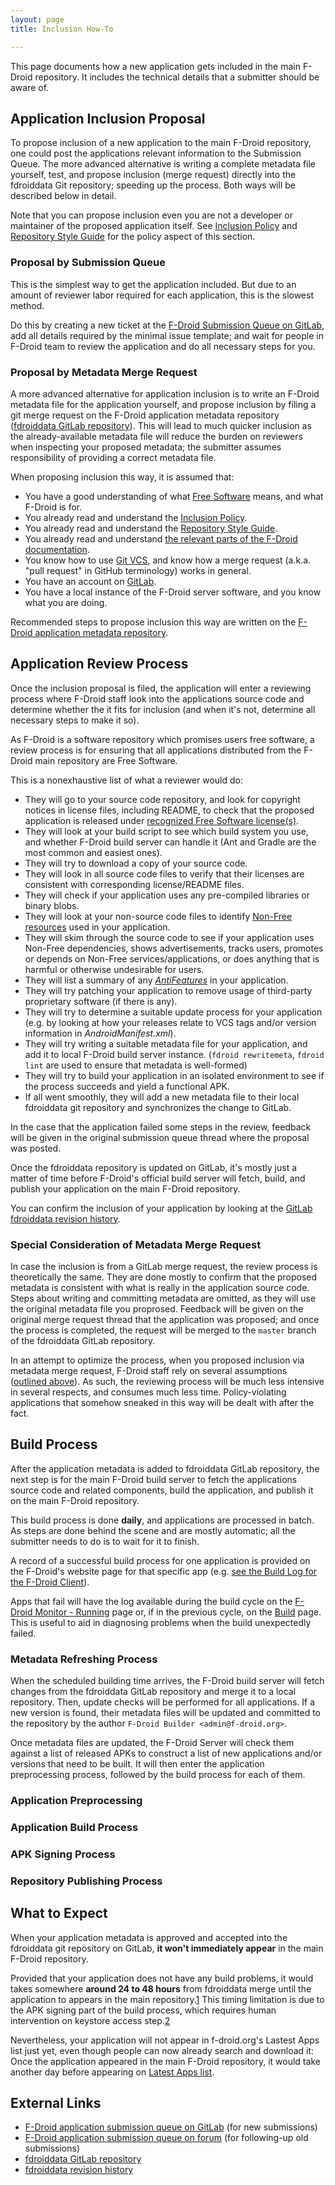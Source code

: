 ```yaml
---
layout: page
title: Inclusion How-To

---
```


This page documents how a new application gets included in the main
F-Droid repository. It includes the technical details that a submitter should be aware of.

## Application Inclusion Proposal

To propose inclusion of a new application to the main F-Droid repository,
one could post the applications relevant information to the Submission
Queue. The more advanced alternative is writing a complete metadata file
yourself, test, and propose inclusion (merge request) directly into
the fdroiddata Git repository; speeding up the process. Both ways will be
described below in detail.

Note that you can propose inclusion even you are not a developer or
maintainer of the proposed application itself. See [Inclusion
Policy](../Inclusion_Policy) and [Repository Style
Guide](../Repository_Style_Guide) for the policy aspect of this
section.

### Proposal by Submission Queue

This is the simplest way to get the application included. But due to an
amount of reviewer labor required for each application, this is the
slowest method.

Do this by creating a new ticket at the [F-Droid Submission Queue on
GitLab](https://gitlab.com/fdroid/rfp/issues), add all details required
by the minimal issue template; and wait for people in F-Droid team to review the
application and do all necessary steps for you.

### Proposal by Metadata Merge Request

A more advanced alternative for application inclusion is to
write an F-Droid metadata file for the application yourself, and propose
inclusion by filing a git merge request on the F-Droid application metadata
repository ([fdroiddata GitLab
repository](https://gitlab.com/fdroid/fdroiddata/)). This will lead to
much quicker inclusion as the already-available metadata file will reduce
the burden on reviewers when inspecting your proposed metadata; the submitter
assumes responsibility of providing a correct metadata file.

When proposing inclusion this way, it is assumed that:

-   You have a good understanding of what [Free
    Software](https://www.gnu.org/philosophy/free-sw.html) means, and
    what F-Droid is for.
-   You already read and understand the [Inclusion
    Policy](../Inclusion_Policy).
-   You already read and understand the [Repository Style
    Guide](../Repository_Style_Guide).
-   You already read and understand
    [the relevant parts of the F-Droid documentation](../Build_Metadata_Reference).
-   You know how to use [Git VCS](https://git-scm.com/), and know how
    a merge request (a.k.a. "pull request" in
    GitHub terminology) works in general.
-   You have an account on [GitLab](https://gitlab.com/).
-   You have a local instance of the F-Droid server software, and you know
    what you are doing.

Recommended steps to propose inclusion this way are written on the [F-Droid
application metadata repository](https://gitlab.com/fdroid/fdroiddata/blob/master/CONTRIBUTING.md).

## Application Review Process

Once the inclusion proposal is filed, the application will enter a
reviewing process where F-Droid staff look into the applications source
code and determine whether the it fits for inclusion (and when it's
not, determine all necessary steps to make it so).

As F-Droid is a software repository which promises users free software,
a review process is for ensuring that all applications
distributed from the F-Droid main repository are Free Software.

This is a nonexhaustive list of what a reviewer would do:

-   They will go to your source code repository, and look for copyright
    notices in license files, including README, to check that the
    proposed application is released under [recognized Free
    Software license(s)](https://www.gnu.org/licenses/license-list.html).
-   They will look at your build script to see which build system you
    use, and whether F-Droid build server can handle it (Ant and Gradle
    are the most common and easiest ones).
-   They will try to download a copy of your source code.
-   They will look in all source code files to verify that their
    licenses are consistent with corresponding license/README files.
-   They will check if your application uses any pre-compiled libraries or
    binary blobs.
-   They will look at your non-source code files to identify [Non-Free
    resources](https://monitor.f-droid.org/anti-feature/NonFreeAssets) used in
    your application.
-   They will skim through the source code to see if your application
    uses Non-Free dependencies, shows advertisements, tracks users,
    promotes or depends on Non-Free services/applications, or does
    anything that is harmful or otherwise undesirable for users.
-   They will list a summary of any [_AntiFeatures_](https://monitor.f-droid.org/anti-features) in
    your application.
-   They will try patching your application to remove usage of
    third-party proprietary software (if there is any).
-   They will try to determine a suitable update process for your
    application (e.g. by looking at how your releases relate to VCS tags
    and/or version information
    in _AndroidManifest.xml_).
-   They will try writing a suitable metadata file for your application,
    and add it to local F-Droid build server instance.
    (`fdroid rewritemeta`, `fdroid
    lint` are used to ensure that metadata is well-formed)
-   They will try to build your application in an isolated environment to
    see if the process succeeds and yield a functional APK.
-   If all went smoothly, they will add a new metadata file to their
    local fdroiddata git repository and synchronizes the change
    to GitLab.

In the case that the application failed some steps in the review, feedback
will be given in the original submission queue thread where the proposal
was posted.

Once the fdroiddata repository is updated on GitLab, it's mostly just a
matter of time before F-Droid's official build server will fetch, build,
and publish your application on the main F-Droid repository.

You can confirm the inclusion of your application by looking at the [GitLab
fdroiddata revision
history](https://gitlab.com/fdroid/fdroiddata/commits/master).

### Special Consideration of Metadata Merge Request

In case the inclusion is from a GitLab merge request, the review process is
theoretically the same. They are done mostly to confirm that
the proposed metadata is consistent with what is really in the
application source code. Steps about writing and committing metadata
are omitted, as they will use the original metadata file you proprosed.
Feedback will be given on the original merge request thread that the
application was proposed; and once the process is completed, the request
will be merged to the `master` branch of the fdroiddata
GitLab repository.

In an attempt to optimize the process, when you proposed inclusion via
metadata merge request, F-Droid staff rely on several assumptions
([outlined above](#Proposal_by_Metadata_Merge_Request)). As such, the
reviewing process will be much less intensive in several respects, and
consumes much less time. Policy-violating applications that somehow
sneaked in this way will be dealt with after the fact.

## Build Process

After the application metadata is added to fdroiddata GitLab repository,
the next step is for the main F-Droid build server to fetch
the applications source code and related components, build the application,
and publish it on the main F-Droid repository.

This build process is done **daily**, and applications are processed
in batch. As steps are done behind the scene and are mostly automatic;
all the submitter needs to do is to wait for it to finish.

A record of a successful build process for one application is provided on the
F-Droid's website page for that specific app (e.g. [see the Build Log for the F-Droid
Client](https://f-droid.org/en/packages/org.fdroid.fdroid/#latest)).

Apps that fail will have the log available during the build cycle on the [F-Droid Monitor - Running](https://monitor.f-droid.org/builds/running) page or, if in the previous cycle, on the [Build](https://monitor.f-droid.org/builds/build) page.
This is useful to aid in diagnosing problems when the build unexpectedly failed.

### Metadata Refreshing Process

When the scheduled building time arrives, the F-Droid build server will
fetch changes from the fdroiddata GitLab repository and merge it to a local
repository. Then, update checks will be performed for all
applications. If a new version is found, their metadata files will be
updated and committed to the repository by the author `F-Droid
Builder <admin@f-droid.org>`.

Once metadata files are updated, the F-Droid Server will check them against a
list of released APKs to construct a list of new applications and/or
versions that need to be built. It will then enter the application
preprocessing process, followed by the build process for each of them.

### Application Preprocessing

### Application Build Process

### APK Signing Process

### Repository Publishing Process

## What to Expect

When your application metadata is approved and accepted into the fdroiddata
git repository on GitLab, **it won't immediately appear** in the main
F-Droid repository.

Provided that your application does not have any build problems, it would
takes somewhere **around 24 to 48 hours** from fdroiddata merge
until the application to appears in the main
repository.[1](https://f-droid.org/forums/topic/how-fast-the-main-f-droid-repository-updates/)
This timing limitation is due to the APK signing part of the build process,
which requires human intervention on keystore access
step.[2](https://f-droid.org/forums/topic/encouraging-f-droid-participation-by-developers/#post-17868)

Nevertheless, your application will not appear in f-droid.org's Lastest
Apps list just yet, even though people can now already search and
download it: Once the application appeared in the main F-Droid
repository, it would take another day before appearing on [Latest Apps
list](https://f-droid.org/).

## External Links

-   [F-Droid application submission queue on
    GitLab](https://gitlab.com/fdroid/rfp/issues) (for new submissions)
-   [F-Droid application submission queue on
    forum](https://f-droid.org/forums/forum/submission-queue/) (for
    following-up old submissions)
-   [fdroiddata GitLab repository](https://gitlab.com/fdroid/fdroiddata/)
-   [fdroiddata revision
    history](https://gitlab.com/fdroid/fdroiddata/commits/master)
